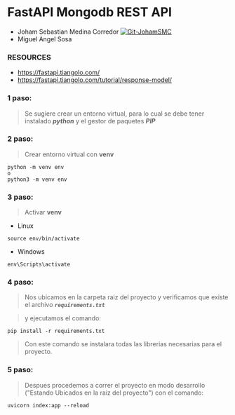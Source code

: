 # FastAPI Mongodb REST API

* Joham Sebastian Medina Corredor  [![Git-JohamSMC](https://img.shields.io/badge/GitHub-JohamSMC-red?style=plastic&logo=github&link=https://github.com/JohamSMC)](https://github.com/JohamSMC)
* Miguel Angel Sosa

### RESOURCES
* https://fastapi.tiangolo.com/
* https://fastapi.tiangolo.com/tutorial/response-model/


### 1 paso:
> Se sugiere crear un entorno virtual, para lo cual se debe tener instalado ***python*** y el gestor de paquetes ***PIP***

### 2 paso:
> Crear entorno virtual con  **venv**

```
python -m venv env
o
python3 -m venv env
```

### 3 paso:
> Activar  **venv**

* Linux
```
source env/bin/activate
```
* Windows
```
env\Scripts\activate
```

### 4 paso:
> Nos ubicamos en la carpeta raiz del proyecto y verificamos que existe el archivo
***``requirements.txt``***

> y ejecutamos el comando:

```
pip install -r requirements.txt
```

> Con este comando se instalara todas las librerias necesarias para el proyecto.

### 5 paso:
> Despues procedemos a correr el proyecto en modo desarrollo ("Estando Ubicados en la raiz del proyecto") con el comando:

```
uvicorn index:app --reload
```